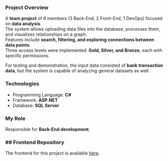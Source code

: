 ### Project Overview
A **team project** of 6 members (3 Back-End, 2 Front-End, 1 DevOps) focused on **data analysis**.  
The system allows uploading data files into the database, processes them, and visualizes relationships on a graph.  
Features include **search, filtering, and exploring connections between data points**.  
Three access levels were implemented: **Gold, Silver, and Bronze**, each with specific permissions.  

For testing and demonstration, the input data consisted of **bank transaction data**, but the system is capable of analyzing general datasets as well.

### Technologies
- Programming Language: **C#**
- Framework: **ASP.NET**
- Database: **SQL Server**

### My Role
Responsible for **Back-End development**.

### ## Frontend Repository
The frontend for this project is available [here](https://github.com/Star-Academy/Summer1403-Project-Group03-Frontend.git).
